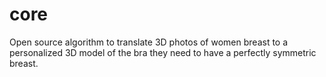 # core
Open source algorithm to translate 3D photos of women breast to a personalized 3D model of the bra they need to have a perfectly symmetric breast.
